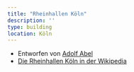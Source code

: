 ```yaml
---
title: "Rheinhallen Köln"
description: ''
type: building
location: Köln
---
```


* Entworfen von [Adolf Abel](/tags/Adolf-Abel)
* [Die Rheinhallen Köln in der Wikipedia](https://de.wikipedia.org/wiki/Rheinhallen)
